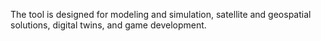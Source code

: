 The tool is designed for modeling and simulation, satellite and geospatial solutions, digital twins, and game development.
